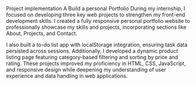 Project implementation 
A Build a personal Portfolio
During my internship, I focused on developing three key web projects to strengthen my front-end development skills. I created a fully responsive personal portfolio website to professionally showcase my skills and projects, incorporating sections like About, Projects, and Contact.



I also built a to-do list app with localStorage integration, ensuring task data persisted across sessions. Additionally, I developed a dynamic product listing page featuring category-based filtering and sorting by price and rating. These projects improved my proficiency in HTML, CSS, JavaScript, and responsive design while deepening my understanding of user experience and data handling in web applications.

